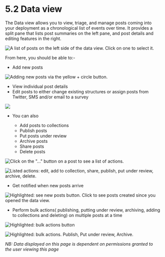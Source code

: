# 5.2 Data view

The Data view allows you to view, triage, and manage posts coming into your deployment as a chronological list of events over time. It provides a split pane that lists post summaries on the left pane, and post details and editing features in the right.

![A list of posts on the left side of the data view. Click on one to select it.](../.gitbook/assets/Date\_mode\_before\_post\_selection.png)

From here, you should be able to:-

* Add new posts

![Adding new posts via the yellow + circle button.](../.gitbook/assets/Add\_new\_posts.png)

* View individual post details
* Edit posts to either change existing structures or assign posts from Twitter, SMS and/or email to a survey

![](../.gitbook/assets/Click\_on\_edit.png)

*   You can also

    * Add posts to collections
    * Publish posts
    * Put posts under review
    * Archive posts
    * Share posts
    * Delete posts



![Click on the "..." button on a post to see a list of actions.](../.gitbook/assets/Three\_dots\_map\_mode.png)

![Listed actions: edit, add to collection, share, publish, put under review, archive, delete.](../.gitbook/assets/Edit\_\_add\_to\_collection\_\_share\_\_publish\_etc.png)

* Get notified when new posts arrive

![Highlighted: see new posts button. Click to see posts created since you opened the data view.](../.gitbook/assets/New\_posts\_as\_they\_come\_in.png)

* Perform bulk actions( publishing, putting under review, archiving, adding to collections and deleting) on multiple posts at a time



![Highlighted: bulk actions button](../.gitbook/assets/Bulk\_actions\_1.png)

![Highlighted: bulk actions. Publish, Put under review, Archive.](../.gitbook/assets/Bulk\_actions\_two.png)

_NB: Data displayed on this page is dependent on permissions granted to the user viewing this page_
